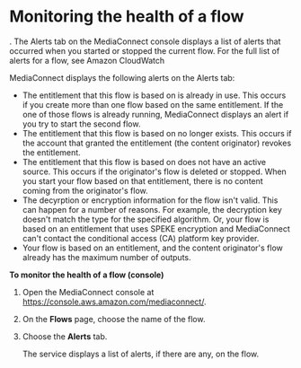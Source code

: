 # Monitoring the health of a flow<a name="monitoring-flow-health"></a>

\. The Alerts tab on the MediaConnect console displays a list of alerts that occurred when you started or stopped the current flow\. For the full list of alerts for a flow, see Amazon CloudWatch

MediaConnect displays the following alerts on the Alerts tab:
+ The entitlement that this flow is based on is already in use\. This occurs if you create more than one flow based on the same entitlement\. If the one of those flows is already running, MediaConnect displays an alert if you try to start the second flow\.
+ The entitlement that this flow is based on no longer exists\. This occurs if the account that granted the entitlement \(the content originator\) revokes the entitlement\.
+ The entitlement that this flow is based on does not have an active source\. This occurs if the originator's flow is deleted or stopped\. When you start your flow based on that entitlement, there is no content coming from the originator's flow\.
+ The decyrption or encryption information for the flow isn't valid\. This can happen for a number of reasons\. For example, the decryption key doesn't match the type for the specified algorithm\. Or, your flow is based on an entitlement that uses SPEKE encryption and MediaConnect can't contact the conditional access \(CA\) platform key provider\.
+ Your flow is based on an entitlement, and the content originator's flow already has the maximum number of outputs\.

**To monitor the health of a flow \(console\)**

1. Open the MediaConnect console at [https://console\.aws\.amazon\.com/mediaconnect/](https://console.aws.amazon.com/mediaconnect/)\.

1. On the **Flows** page, choose the name of the flow\.

1. Choose the **Alerts** tab\.

   The service displays a list of alerts, if there are any, on the flow\.